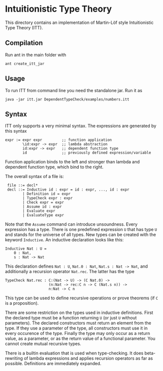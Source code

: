 Intuitionistic Type Theory
==========================

This directory contains an implementation of Martin-Löf style 
Intuitionistic Type Theory (ITT).

Compilation
-----------

Run ant in the main folder with

    ant create_itt_jar


Usage
-----

To run ITT from command line you need the standalone jar.  Run it as

    java -jar itt.jar DependentTypeCheck/examples/numbers.itt


Syntax
------

ITT only supports a very minimal syntax.  The expressions are
generated by this syntax

    expr := expr expr         ;; function application
            \id:expr -> expr  ;; lambda abstraction
            id:expr -> expr   ;; dependent function type
            id                ;; previously defined expression/variable

Function application binds to the left and stronger than lambda and
dependent function type, which bind to the right.

The overall syntax of a file is:

     file ::= decl*
     decl ::= Inductive id : expr = id : expr, ..., id : expr
            | Definition id = expr
            | TypeCheck expr : expr
            | Check expr = expr
            | Assume id : expr
            | Evaluate expr
            | EvaluateType expr

Note that the `Assume` command can introduce unsoundness.  Every expression
has a type.  There is one predefined expression `U` that has type `U` and
stands for the universe of all types.  New types can be created with the
keyword `Inductive`.  An inductive declaration looks like this:

    Inductive Nat : U =
        0 : Nat,
        s : Nat -> Nat

This declaration defines `Nat : U`, `Nat.0 : Nat`, `Nat.s : Nat -> Nat`, and
additionally a recursion operator `Nat.rec`.  The latter has the type

    TypeCheck Nat.rec : C:(Nat -> U) -> (C Nat.0) -> 
                        (n:Nat -> rec:C n -> C (Nat.s n)) ->
                        n:Nat -> C n

This type can be used to define recursive operations or prove theorems (if `C`
is a proposition).

There are some restriction on the types used in inductive definitions.
First the declared type must be a function returning `U` (or just `U`
without parameters).  The declared constructors must return an element
from the type.  If they use a parameter of the type, all constructors
must use it in every occurence of the type.  Finally the type may only
occur as a return value, as a parameter, or as the return value of a
functional parameter.  You cannot create mutual recursive types.

There is a builtin evaluation that is used when type-checking.  It
does beta-rewriting of lambda expressions and applies recursion
operators as far as possible.  Definitions are immediately expanded.
